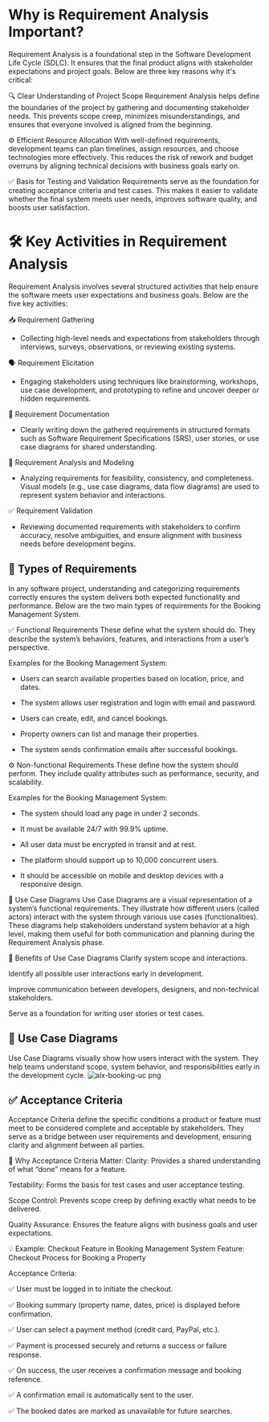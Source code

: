 # Why is Requirement Analysis Important?
Requirement Analysis is a foundational step in the Software Development Life Cycle (SDLC). It ensures that the final product aligns with stakeholder expectations and project goals. Below are three key reasons why it's critical:

🔍 Clear Understanding of Project Scope
Requirement Analysis helps define the boundaries of the project by gathering and documenting stakeholder needs. This prevents scope creep, minimizes misunderstandings, and ensures that everyone involved is aligned from the beginning.

⚙️ Efficient Resource Allocation
With well-defined requirements, development teams can plan timelines, assign resources, and choose technologies more effectively. This reduces the risk of rework and budget overruns by aligning technical decisions with business goals early on.

✅ Basis for Testing and Validation
Requirements serve as the foundation for creating acceptance criteria and test cases. This makes it easier to validate whether the final system meets user needs, improves software quality, and boosts user satisfaction.

# 🛠️ Key Activities in Requirement Analysis
Requirement Analysis involves several structured activities that help ensure the software meets user expectations and business goals. Below are the five key activities:

📥 Requirement Gathering
- Collecting high-level needs and expectations from stakeholders through interviews, surveys, observations, or reviewing existing systems.

🗣️ Requirement Elicitation
- Engaging stakeholders using techniques like brainstorming, workshops, use case development, and prototyping to refine and uncover deeper or hidden requirements.

📝 Requirement Documentation
- Clearly writing down the gathered requirements in structured formats such as Software Requirement Specifications (SRS), user stories, or use case diagrams for shared understanding.

🧩 Requirement Analysis and Modeling
- Analyzing requirements for feasibility, consistency, and completeness. Visual models (e.g., use case diagrams, data flow diagrams) are used to represent system behavior and interactions.

✅ Requirement Validation
- Reviewing documented requirements with stakeholders to confirm accuracy, resolve ambiguities, and ensure alignment with business needs before development begins.

## 🧾 Types of Requirements
In any software project, understanding and categorizing requirements correctly ensures the system delivers both expected functionality and performance. Below are the two main types of requirements for the Booking Management System.

✅ Functional Requirements
These define what the system should do. They describe the system’s behaviors, features, and interactions from a user’s perspective.

Examples for the Booking Management System:

- Users can search available properties based on location, price, and dates.

- The system allows user registration and login with email and password.

- Users can create, edit, and cancel bookings.

- Property owners can list and manage their properties.

- The system sends confirmation emails after successful bookings.

⚙️ Non-functional Requirements
These define how the system should perform. They include quality attributes such as performance, security, and scalability.

Examples for the Booking Management System:

- The system should load any page in under 2 seconds.

- It must be available 24/7 with 99.9% uptime.

- All user data must be encrypted in transit and at rest.

- The platform should support up to 10,000 concurrent users.

- It should be accessible on mobile and desktop devices with a responsive design.

🧩 Use Case Diagrams
Use Case Diagrams are a visual representation of a system’s functional requirements. They illustrate how different users (called actors) interact with the system through various use cases (functionalities). These diagrams help stakeholders understand system behavior at a high level, making them useful for both communication and planning during the Requirement Analysis phase.

🎯 Benefits of Use Case Diagrams
Clarify system scope and interactions.

Identify all possible user interactions early in development.

Improve communication between developers, designers, and non-technical stakeholders.

Serve as a foundation for writing user stories or test cases.

## 🧩 Use Case Diagrams

Use Case Diagrams visually show how users interact with the system. They help teams understand scope, system behavior, and responsibilities early in the development cycle.
![alx-booking-uc png](https://github.com/user-attachments/assets/3cb632a8-8996-46a2-b4ab-8896447daf22)

## ✅ Acceptance Criteria
Acceptance Criteria define the specific conditions a product or feature must meet to be considered complete and acceptable by stakeholders. They serve as a bridge between user requirements and development, ensuring clarity and alignment between all parties.

🚀 Why Acceptance Criteria Matter:
Clarity: Provides a shared understanding of what “done” means for a feature.

Testability: Forms the basis for test cases and user acceptance testing.

Scope Control: Prevents scope creep by defining exactly what needs to be delivered.

Quality Assurance: Ensures the feature aligns with business goals and user expectations.

💡 Example: Checkout Feature in Booking Management System
Feature: Checkout Process for Booking a Property

Acceptance Criteria:

✅ User must be logged in to initiate the checkout.

✅ Booking summary (property name, dates, price) is displayed before confirmation.

✅ User can select a payment method (credit card, PayPal, etc.).

✅ Payment is processed securely and returns a success or failure response.

✅ On success, the user receives a confirmation message and booking reference.

✅ A confirmation email is automatically sent to the user.

✅ The booked dates are marked as unavailable for future searches.


